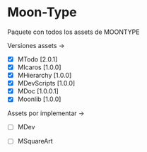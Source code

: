 # Moon-Type
Paquete con todos los assets de MOONTYPE

Versiones assets ->

-[x] MTodo			[2.0.1]
-[x] MIcaros		[1.0.0]
-[x] MHierarchy		[1.0.0]
-[x] MDevScripts	[1.0.0]
-[x] MDoc			[1.0.0.1]
-[x] Moonlib		[1.0.0]

Assets por implementar ->

-[ ] MDev

-[ ] MSquareArt
